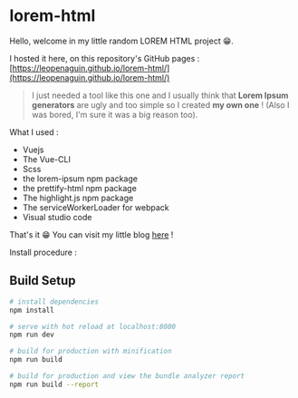 # lorem-html

Hello, welcome in my little random LOREM HTML project 😁.

I hosted it here, on this repository's GitHub pages : [https://leopenaguin.github.io/lorem-html/](https://leopenaguin.github.io/lorem-html/)

> I just needed a tool like this one and I usually think that **Lorem Ipsum generators** are ugly and too simple so I created **my own one** ! (Also I was bored, I'm sure it was a big reason too).

What I used :
- Vuejs
- The Vue-CLI
- Scss
- the lorem-ipsum npm package
- the prettify-html npm package
- The highlight.js npm package
- The serviceWorkerLoader for webpack
- Visual studio code

That's it 😁 You can visit my little blog [here](http://codebear.info) !

Install procedure :

## Build Setup

``` bash
# install dependencies
npm install

# serve with hot reload at localhost:8080
npm run dev

# build for production with minification
npm run build

# build for production and view the bundle analyzer report
npm run build --report
```
